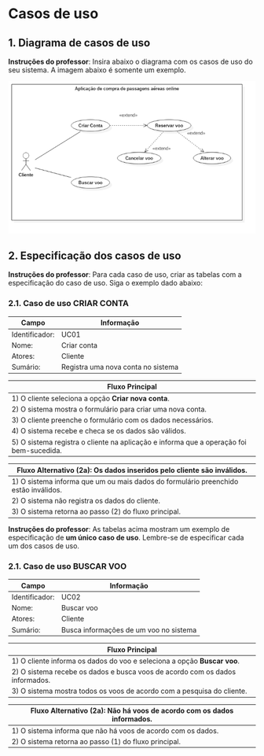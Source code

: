 # Casos de uso

## 1. Diagrama de casos de uso

**Instruções do professor**: Insira abaixo o diagrama com os casos de uso do seu sistema. A imagem abaixo é somente um exemplo.

![Exemplo de diagrama dos casos de uso](caso-de-uso.png)

## 2. Especificação dos casos de uso

**Instruções do professor**: Para cada caso de uso, criar as tabelas com a especificação do caso de uso. Siga o exemplo dado abaixo:

### 2.1. Caso de uso **CRIAR CONTA**

| Campo          | Informação        |
|---|---|
| Identificador: | UC01              |
| Nome:          | Criar conta |
| Atores:        | Cliente |
| Sumário:       | Registra uma nova conta no sistema |

| Fluxo Principal |
|---|
| 1) O cliente seleciona a opção **Criar nova conta**. |
| 2) O sistema mostra o formulário para criar uma nova conta. |
| 3) O cliente preenche o formulário com os dados necessários. |
| 4) O sistema recebe e checa se os dados são válidos. |
| 5) O sistema registra o cliente na aplicação e informa que a operação foi bem-sucedida. |

| Fluxo Alternativo (2a): Os dados inseridos pelo cliente são inválidos. |
|---|
| 1) O sistema informa que um ou mais dados do formulário preenchido estão inválidos. |
| 2) O sistema não registra os dados do cliente. |
| 3) O sistema retorna ao passo (2) do fluxo principal. |

**Instruções do professor**: As tabelas acima mostram um exemplo de especificação de **um único caso de uso**. Lembre-se de especificar cada um dos casos de uso.

### 2.1. Caso de uso **BUSCAR VOO**

| Campo          | Informação        |
|---|---|
| Identificador: | UC02              |
| Nome:          | Buscar voo |
| Atores:        | Cliente |
| Sumário:       | Busca informações de um voo no sistema |

| Fluxo Principal |
|---|
| 1) O cliente informa os dados do voo e seleciona a opção **Buscar voo**. |
| 2) O sistema recebe os dados e busca voos de acordo com os dados informados. |
| 3) O sistema mostra todos os voos de acordo com a pesquisa do cliente. |

| Fluxo Alternativo (2a): Não há voos de acordo com os dados informados. |
|---|
| 1) O sistema informa que não há voos de acordo com os dados. |
| 2) O sistema retorna ao passo (1) do fluxo principal. |
